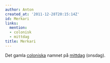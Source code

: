 ```yaml
---
author: Anton
created_at: '2011-12-28T20:15:14Z'
id: Merkari
links:
  mention:
  - colonisk
  - mittdag
title: Merkari
---
```


Det gamla [coloniska] namnet på [mittdag] (onsdag).

  [coloniska]: colonisk
  [mittdag]: mittdag
